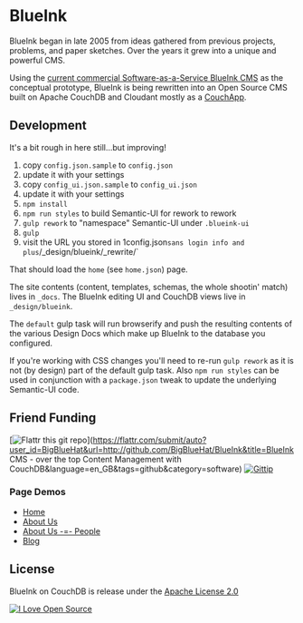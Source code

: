 # BlueInk

BlueInk began in late 2005 from ideas gathered from previous projects,
problems, and paper sketches. Over the years it grew into a unique and powerful
CMS.

Using the
[current commercial Software-as-a-Service BlueInk CMS](http://demo.blueinkcms.com/)
as the conceptual prototype, BlueInk is being rewritten into an Open Source CMS
built on Apache CouchDB and Cloudant mostly as a
[CouchApp](http://docs.couchdb.org/en/latest/couchapp/).

## Development

It's a bit rough in here still...but improving!

1. copy `config.json.sample` to `config.json`
2. update it with your settings
3. copy `config_ui.json.sample` to `config_ui.json`
4. update it with your settings
5. `npm install`
6. `npm run styles` to build Semantic-UI for rework to rework
7. `gulp rework` to "namespace" Semantic-UI under `.blueink-ui`
8. `gulp`
9. visit the URL you stored in 1config.json` sans login info and plus
`/_design/blueink/_rewrite/`

That should load the `home` (see `home.json`) page.

The site contents (content, templates, schemas, the whole shootin' match)
lives in `_docs`. The BlueInk editing UI and CouchDB views live in
`_design/blueink`.

The `default` gulp task will run browserify and push the resulting contents of
the various Design Docs which make up BlueInk to the database you configured.

If you're working with CSS changes you'll need to re-run `gulp rework` as it is
not (by design) part of the default gulp task. Also `npm run styles` can be
used in conjunction with a `package.json` tweak to update the underlying
Semantic-UI code.

## Friend Funding

[![Flattr this git repo](http://api.flattr.com/button/flattr-badge-large.png)](https://flattr.com/submit/auto?user_id=BigBlueHat&url=http://github.com/BigBlueHat/BlueInk&title=BlueInk CMS - over the top Content Management with CouchDB&language=en_GB&tags=github&category=software)
[![Gittip](http://img.shields.io/gittip/BigBlueHat.svg)](https://www.gittip.com/BigBlueHat/)

### Page Demos
* [Home](http://bigbluehat.cloudant.com/blueink/_design/blueink/_rewrite/home)
* [About Us](http://bigbluehat.cloudant.com/blueink/_design/blueink/_rewrite/about)
* [About Us -=- People](http://bigbluehat.cloudant.com/blueink/_design/blueink/_rewrite/about/people)
* [Blog](http://bigbluehat.cloudant.com/blueink/_design/blueink/_rewrite/blog)

## License

BlueInk on CouchDB is release under the [Apache License 2.0](http://www.apache.org/licenses/LICENSE-2.0)

[![I Love Open Source](http://www.iloveopensource.io/images/logo-lightbg.png)](http://www.iloveopensource.io/projects/5334dccb87659fce660018d8)
